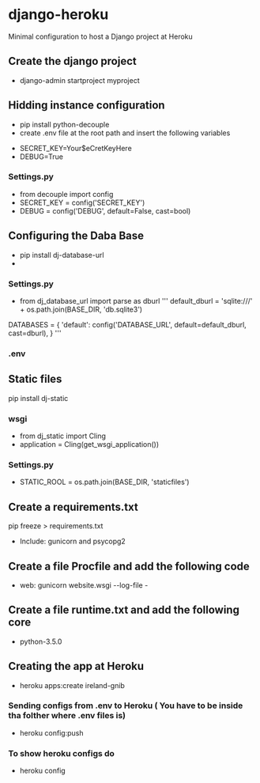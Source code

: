 # django-heroku
Minimal configuration to host a Django project at Heroku

## Create the django project
* django-admin startproject myproject

## Hidding instance configuration
* pip install python-decouple
* create .env file at the root path and insert the following variables
- SECRET_KEY=Your$eCretKeyHere
- DEBUG=True

### Settings.py
* from decouple import config
* SECRET_KEY = config('SECRET_KEY')
* DEBUG = config('DEBUG', default=False, cast=bool)


## Configuring the Daba Base
* pip install dj-database-url
* 

### Settings.py
* from dj_database_url import parse as dburl
'''
default_dburl = 'sqlite:///' + os.path.join(BASE_DIR, 'db.sqlite3')

DATABASES = {
    'default': config('DATABASE_URL', default=default_dburl, cast=dburl),
}
'''

### .env


## Static files 
pip install dj-static

### wsgi
* from dj_static import Cling
* application = Cling(get_wsgi_application())

### Settings.py
* STATIC_ROOL = os.path.join(BASE_DIR, 'staticfiles')

## Create a requirements.txt
pip freeze > requirements.txt
* Include: gunicorn and psycopg2

## Create a file Procfile and add the following code
* web: gunicorn website.wsgi --log-file -

## Create a file runtime.txt and add the following core
* python-3.5.0

## Creating the app at Heroku
* heroku apps:create ireland-gnib

### Sending configs from .env to Heroku ( You have to be inside tha folther where .env files is)
* heroku config:push

### To show heroku configs do
* heroku config 
